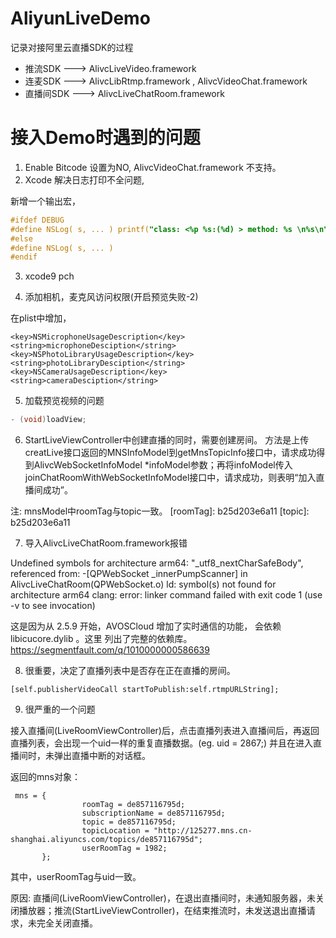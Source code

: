 # AliyunLiveDemo
记录对接阿里云直播SDK的过程

* 推流SDK   ———> AlivcLiveVideo.framework
* 连麦SDK   ———> AlivcLibRtmp.framework , AlivcVideoChat.framework
* 直播间SDK ———> AlivcLiveChatRoom.framework

# 接入Demo时遇到的问题

1.  Enable Bitcode 设置为NO,  AlivcVideoChat.framework 不支持。
2. Xcode 解决日志打印不全问题,

新增一个输出宏，

```objectivec
#ifdef DEBUG
#define NSLog( s, ... ) printf("class: <%p %s:(%d) > method: %s \n%s\n", self, [[[NSString stringWithUTF8String:__FILE__] lastPathComponent] UTF8String], __LINE__, __PRETTY_FUNCTION__, [[NSString stringWithFormat:(s), ##__VA_ARGS__] UTF8String] );
#else
#define NSLog( s, ... )
#endif

```

3.  xcode9 pch

4. 添加相机，麦克风访问权限(开启预览失败-2)

在plist中增加，

```
<key>NSMicrophoneUsageDescription</key>
<string>microphoneDesciption</string>
<key>NSPhotoLibraryUsageDescription</key>
<string>photoLibraryDesciption</string>
<key>NSCameraUsageDescription</key>
<string>cameraDesciption</string>
```

5. 加载预览视频的问题

```objectivec
- (void)loadView;

```

6. StartLiveViewController中创建直播的同时，需要创建房间。
方法是上传creatLive接口返回的MNSInfoModel到getMnsTopicInfo接口中，请求成功得到AlivcWebSocketInfoModel *infoModel参数；再将infoModel传入
joinChatRoomWithWebSocketInfoModel接口中，请求成功，则表明“加入直播间成功”。

注: mnsModel中roomTag与topic一致。
   [roomTag]: b25d203e6a11
   [topic]: b25d203e6a11

7. 导入AlivcLiveChatRoom.framework报错

Undefined symbols for architecture arm64:
  "_utf8_nextCharSafeBody", referenced from:
      -[QPWebSocket _innerPumpScanner] in AlivcLiveChatRoom(QPWebSocket.o)
ld: symbol(s) not found for architecture arm64
clang: error: linker command failed with exit code 1 (use -v to see invocation)

这是因为从 2.5.9 开始，AVOSCloud 增加了实时通信的功能， 会依赖 libicucore.dylib 。这里 列出了完整的依赖库。
https://segmentfault.com/q/1010000000586639

8. 很重要，决定了直播列表中是否存在正在直播的房间。

```
[self.publisherVideoCall startToPublish:self.rtmpURLString];

```

9. 很严重的一个问题

接入直播间(LiveRoomViewController)后，点击直播列表进入直播间后，再返回直播列表，会出现一个uid一样的重复直播数据。(eg. uid = 2867;) 并且在进入直播间时，未弹出直播中断的对话框。

返回的mns对象：

```
 mns = {
                roomTag = de857116795d;
                subscriptionName = de857116795d;
                topic = de857116795d;
                topicLocation = "http://125277.mns.cn-shanghai.aliyuncs.com/topics/de857116795d";
                userRoomTag = 1982;
       };
```

其中，userRoomTag与uid一致。

原因:  直播间(LiveRoomViewController)，在退出直播间时，未通知服务器，未关闭播放器；推流(StartLiveViewController)，在结束推流时，未发送退出直播请求，未完全关闭直播。
